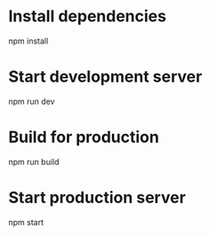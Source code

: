 # Install dependencies
npm install

# Start development server
npm run dev

# Build for production
npm run build

# Start production server
npm start